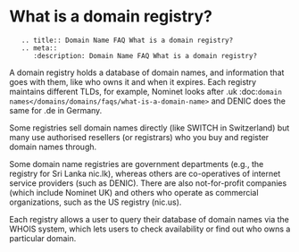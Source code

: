 # What is a domain registry?

```eval_rst
   .. title:: Domain Name FAQ What is a domain registry?
   .. meta::
      :description: Domain Name FAQ What is a domain registry?
```


A domain registry holds a database of domain names, and information that goes with them, like who owns it and when it expires. Each registry maintains different TLDs, for example, Nominet looks after .uk :doc:`domain names</domains/domains/faqs/what-is-a-domain-name>` and DENIC does the same for .de in Germany.


Some registries sell domain names directly (like SWITCH in Switzerland) but many use authorised resellers (or registrars) who you buy and register domain names through.


Some domain name registries are government departments (e.g., the registry for Sri Lanka nic.lk), whereas others are co-operatives of internet service providers (such as DENIC). There are also not-for-profit companies (which include Nominet UK) and others who operate as commercial organizations, such as the US registry (nic.us).


Each registry allows a user to query their database of domain names via the WHOIS system, which lets users to check availability or find out who owns a particular domain.

